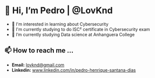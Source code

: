 # 👋 Hi, I’m Pedro | @LovKnd

- 👀 I'm interested in learning about Cybersecurity
- 🌱 I'm currently studying to do ISC² certificate in Cybersecurity exam
- 📖 I’m currently studying Data science at Anhanguera College

## 📫 How to reach me ...

- **Email:** lovknd@gmail.com
- **Linkedin:** www.linkedin.com/in/pedro-henrique-santana-dias
